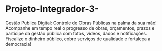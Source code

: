 # Projeto-Integrador-3-
Gestão Publica Digital: Controle de Obras Públicas na palma da sua mão!  Acompanhe em tempo real o progresso de obras, orçamentos, prazos e participe da gestão pública com fotos, vídeos, dados e notificações. Fiscalize o dinheiro público, cobre serviços de qualidade e fortaleça a democracia!
